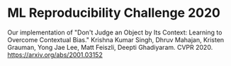 # ML Reproducibility Challenge 2020

Our implementation of "Don't Judge an Object by Its Context: Learning to Overcome Contextual Bias." Krishna Kumar Singh, Dhruv Mahajan, Kristen Grauman, Yong Jae Lee, Matt Feiszli, Deepti Ghadiyaram. CVPR 2020. https://arxiv.org/abs/2001.03152
